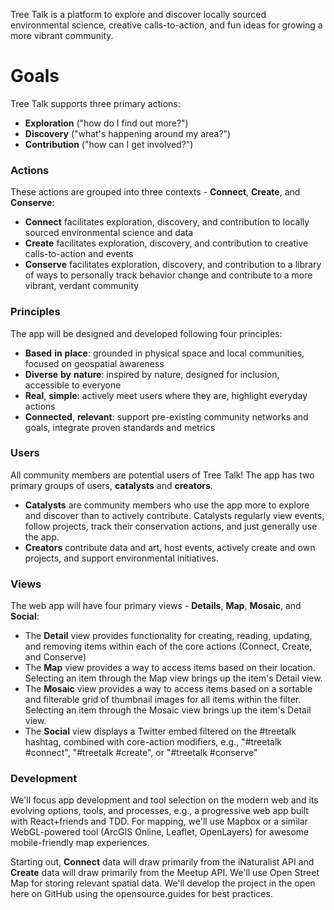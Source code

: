 Tree Talk is a platform to explore and discover locally sourced environmental science, creative calls-to-action, and fun ideas for growing a more vibrant community.

# Goals
Tree Talk supports three primary actions:
- **Exploration** ("how do I find out more?")
- **Discovery** ("what's happening around my area?")
- **Contribution** ("how can I get involved?") 

### Actions
These actions are grouped into three contexts - **Connect**, **Create**, and **Conserve**:
- **Connect** facilitates exploration, discovery, and contribution to locally sourced environmental science and data
- **Create** facilitates exploration, discovery, and contribution to creative calls-to-action and events
- **Conserve** facilitates exploration, discovery, and contribution to a library of ways to personally track behavior change and contribute to a more vibrant, verdant community

### Principles
The app will be designed and developed following four principles:
- **Based** **in** **place**: grounded in physical space and local communities, focused on geospatial awareness
- **Diverse** **by** **nature**: inspired by nature, designed for inclusion, accessible to everyone
- **Real**, **simple**: actively meet users where they are, highlight everyday actions 
- **Connected**, **relevant**: support pre-existing community networks and goals, integrate proven standards and metrics

### Users
All community members are potential users of Tree Talk! The app has two primary groups of users, **catalysts** and **creators**.
- **Catalysts** are community members who use the app more to explore and discover than to actively contribute. Catalysts regularly view events, follow projects, track their conservation actions, and just generally use the app.
- **Creators** contribute data and art, host events, actively create and own projects, and support environmental initiatives. 

### Views
The web app will have four primary views - **Details**, **Map**, **Mosaic**, and **Social**:
- The **Detail** view provides functionality for creating, reading, updating, and removing items within each of the core actions (Connect, Create, and Conserve)
- The **Map** view provides a way to access items based on their location. Selecting an item through the Map view brings up the item's Detail view.
- The **Mosaic** view provides a way to access items based on a sortable and filterable grid of thumbnail images for all items within the filter. Selecting an item through the Mosaic view brings up the item's Detail view.
- The **Social** view displays a Twitter embed filtered on the #treetalk hashtag, combined with core-action modifiers, e.g., "#treetalk #connect", "#treetalk #create", or "#treetalk #conserve" 

### Development
We'll focus app development and tool selection on the modern web and its evolving options, tools, and processes, e.g., a progressive web app built with React+friends and TDD. For mapping, we'll use Mapbox or a similar WebGL-powered tool (ArcGIS Online, Leaflet, OpenLayers) for awesome mobile-friendly map experiences. 

Starting out, **Connect** data will draw primarily from the iNaturalist API and **Create** data will draw primarily from the Meetup API. We'll use Open Street Map for storing relevant spatial data. We'll develop the project in the open here on GitHub using the opensource.guides for best practices.
